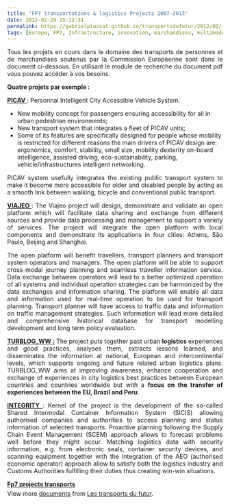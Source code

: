 ```yaml
---
title: "FP7 transportations & logistics Projects 2007-2013"
date: 2012-02-29 15:12:31
permalink: https://gabrielplassat.github.io/transportsdufutur/2012/02/fp7-transportations-logistics-projects-2007-2013.html
tags: [Europe, FP7, Infrastructure, innovation, marchandises, multimodes, TIC, transit]
---
```


<p style="text-align: justify">Tous les projets en cours dans le domaine des transports de personnes et de marchandises soutenus par la Commission Européenne sont dans le document ci-dessous. En utilisant le module de recherche du document pdf vous pouvez accéder à vos besoins.</p> <p style="text-align: justify"><strong>Quatre projets par exemple : </strong></p>   <!--more-->   <p style="text-align: justify"><a href="http://www.dimec.unige.it/PMAR/picav/objectives.shtml" target="_blank"><strong>PICAV </strong></a>: Personnal Intelligent City Accessible Vehicle System.</p> <ul> <li>New mobility concept for passengers ensuring accessibility for all in urban pedestrian environments;</li> <li>New transport system that integrates a fleet of PICAV units;</li> <li>Some of its features are specifically designed for people whose  mobility is restricted for different reasons the main drivers of PICAV  design are: ergonomics, comfort, stability, small size, mobility  dexterity on-board intelligence, assisted driving, eco-sustainability,  parking, vehicle/infrastructures intelligent networking.</li> </ul> <p style="text-align: justify">PICAV system usefully integrates the existing public transport system  to make it become more accessible for older and disabled people by  acting as a smooth link between walking, bicycle and conventional public  transport.</p> <p style="text-align: justify"><a href="http://www.viajeo.eu/" target="_blank"><strong>VIAJEO </strong></a>: The Viajeo project will design, demonstrate and validate an open  platform which will facilitate data sharing and exchange from different  sources and provide data processing and management to support a variety  of services. The project will integrate the open platform with local  components and demonstrate its applications in four cities: Athens, São  Paulo, Beijing and Shanghai.</p> <p style="text-align: justify">The open platform will benefit travellers, transport planners and  transport system operators and managers. The open platform will be able  to support cross-modal journey planning and seamless traveller  information service. Data exchange between operators will lead to a  better optimized operation of all systems and individual operation  strategies can be harmonized by the data exchanges and information  sharing. The platform will enable all data and information used for  real-time operation to be used for transport planning. Transport planner  will have access to traffic data and information on traffic management  strategies. Such information will lead more detailed and comprehensive  historical database for transport modelling development and long term  policy evaluation.</p> <p style="text-align: justify"><a href="http://www.turblog.eu/" target="_blank"><strong>TURBLOG_WW :</strong></a> The  project puts together past urban <strong>logistics </strong>experiences and good  practices, analyses them, extracts lessons learned, and disseminates the  information at national, European and intercontinental levels, which  supports ongoing and future related urban logistics plans.  TURBLOG_WW  aims at improving awareness, enhance cooperation and exchange of  experiences in city logistics best practices between European countries  and countries worldwide but with a <strong>focus on the transfer of experiences between the EU, </strong><strong>Brazil and </strong><strong>Peru</strong>.</p> <p style="text-align: justify"><a href="http://www.integrity-supplychain.eu/" target="_blank"><strong>INTEGRITY </strong></a>: Kernel of the project is the development of the so-called Shared  Intermodal Container Information System (SICIS) allowing authorised  companies and authorities to access planning and status information of  selected transports. Proactive planning following the Supply Chain Event  Management (SCEM) approach allows to forecast problems well before they  might occur. Matching logistics data with security information, e.g.  from electronic seals, container security devices, and scanning  equipment together with the integration of the AEO (authorised economic  operator) approach allow to satisfy both the logistics industry and  Customs Authorities fulfilling their duties thus creating win-win  situations.</p> <div id="__ss_11798557" style="width: 477px"><strong style="margin: 12px 0 4px"><a href="http://www.slideshare.net/transportsdufutur/fp7-projects-transports" title="Fp7 projects transports">Fp7 projects transports</a></strong>          <div style="padding: 5px 0 12px">View more <a href="http://www.slideshare.net/">documents</a> from <a href="http://www.slideshare.net/transportsdufutur">Les transports du futur</a>.</div> </div>
